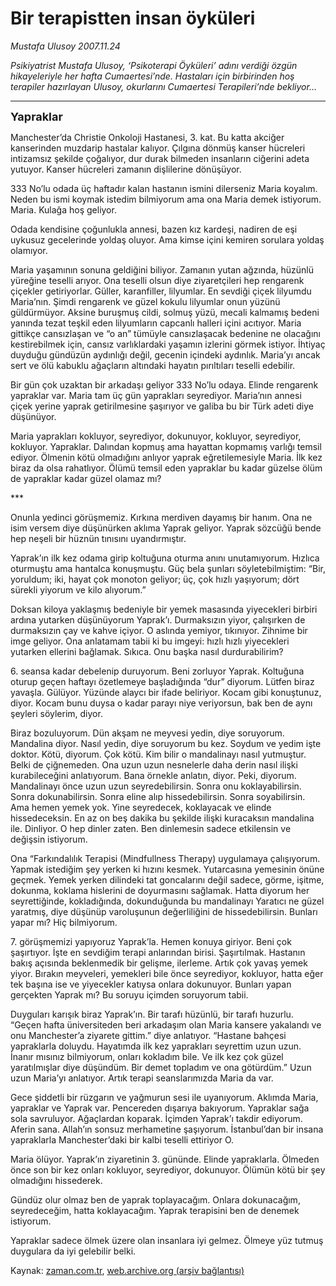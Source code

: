 # Bir terapistten 	insan öyküleri

*Mustafa Ulusoy 2007.11.24*

<tr><td class="metin" colspan="2" style="padding-top: 20px; padding-left: 5px; padding-right: 10px;"><i>Psikiyatrist Mustafa Ulusoy, ‘Psikoterapi Öyküleri’ adını verdiği özgün hikayeleriyle her hafta Cumaertesi’nde. Hastaları için birbirinden hoş terapiler hazırlayan Ulusoy, okurlarını Cumaertesi Terapileri’nde bekliyor...</i></td></tr><tr><td class="metin" colspan="2" style="padding-top: 20px; padding-left: 5px; padding-right: 10px;"><p><hr/>
<p>
<p><font size="+1"><b>Yapraklar</b></font>
<p>
<p>Manchester’da Christie Onkoloji Hastanesi, 3. kat. Bu katta akciğer kanserinden muzdarip hastalar kalıyor. Çılgına dönmüş kanser hücreleri intizamsız şekilde çoğalıyor, dur durak bilmeden insanların ciğerini adeta yutuyor. Kanser hücreleri zamanın dişlilerine dönüşüyor. 
<p>333 No’lu odada üç haftadır kalan hastanın ismini dilerseniz Maria koyalım. Neden bu ismi koymak istedim bilmiyorum ama ona Maria demek istiyorum. Maria. Kulağa hoş geliyor. 
<p>Odada kendisine çoğunlukla annesi, bazen kız kardeşi, nadiren de eşi uykusuz gecelerinde yoldaş oluyor. Ama kimse içini kemiren sorulara yoldaş olamıyor. 
<p>Maria yaşamının sonuna geldiğini biliyor. Zamanın yutan ağzında, hüzünlü yüreğine teselli arıyor. Ona teselli olsun diye ziyaretçileri hep rengarenk çiçekler getiriyorlar. Güller, karanfiller, lilyumlar. En sevdiği çiçek lilyumdu Maria’nın. Şimdi rengarenk ve güzel kokulu lilyumlar onun yüzünü güldürmüyor. Aksine buruşmuş cildi, solmuş yüzü, mecali kalmamış bedeni yanında tezat teşkil eden  lilyumların capcanlı halleri içini acıtıyor. Maria gittikçe cansızlaşan ve “o an” tümüyle cansızlaşacak bedenine ne olacağını kestirebilmek için, cansız varlıklardaki yaşamın izlerini görmek istiyor. İhtiyaç duyduğu gündüzün aydınlığı değil, gecenin içindeki aydınlık. Maria’yı ancak sert ve ölü kabuklu ağaçların altındaki hayatın pırıltıları teselli edebilir. 
<p>Bir gün çok uzaktan bir arkadaşı geliyor 333 No’lu odaya. Elinde rengarenk yapraklar var. Maria tam üç gün yaprakları seyrediyor. Maria’nın annesi çiçek yerine yaprak getirilmesine şaşırıyor ve galiba bu bir Türk adeti diye düşünüyor. 
<p>Maria yaprakları kokluyor, seyrediyor, dokunuyor, kokluyor, seyrediyor, kokluyor. Yapraklar. Dalından kopmuş ama hayattan kopmamış varlığı temsil ediyor. Ölmenin kötü olmadığını anlıyor yaprak eğretilemesiyle Maria. İlk kez biraz da olsa rahatlıyor. Ölümü temsil eden yapraklar bu kadar güzelse ölüm de yapraklar kadar güzel olamaz mı?
<p>***
<p>Onunla yedinci görüşmemiz. Kırkına merdiven dayamış bir hanım. Ona ne isim versem diye düşünürken aklıma Yaprak geliyor. Yaprak sözcüğü bende hep neşeli bir hüznün tınısını  uyandırmıştır.   
<p>Yaprak’ın ilk kez odama girip koltuğuna oturma anını unutamıyorum. Hızlıca oturmuştu ama hantalca konuşmuştu. Güç bela şunları söyletebilmiştim: “Bir, yoruldum; iki, hayat çok monoton geliyor; üç, çok hızlı yaşıyorum; dört sürekli yiyorum ve kilo alıyorum.”
<p>Doksan kiloya yaklaşmış bedeniyle bir yemek masasında yiyecekleri birbiri ardına yutarken düşünüyorum Yaprak’ı. Durmaksızın yiyor, çalışırken de durmaksızın çay ve kahve içiyor. O aslında yemiyor, tıkınıyor. Zihnime bir imge geliyor. Ona anlatamam tabii ki bu imgeyi: hızlı hızlı yiyecekleri yutarken ellerini bağlamak. Sıkıca. Onu başka nasıl durdurabilirim?  
<p>6. seansa kadar debelenip duruyorum. Beni zorluyor Yaprak. Koltuğuna oturup geçen haftayı özetlemeye başladığında “dur” diyorum. Lütfen biraz yavaşla. Gülüyor. Yüzünde alaycı bir ifade beliriyor. Kocam gibi konuştunuz, diyor. Kocam bunu duysa o kadar parayı niye veriyorsun, bak ben de aynı şeyleri söylerim, diyor. 
<p>Biraz bozuluyorum. Dün akşam ne meyvesi yedin, diye soruyorum. Mandalina diyor. Nasıl yedin, diye soruyorum bu kez. Soydum ve yedim işte doktor. Kötü, diyorum. Çok kötü. Kim bilir o mandalinayı nasıl yutmuştur. Belki de çiğnemeden. Ona uzun uzun nesnelerle daha derin nasıl ilişki kurabileceğini anlatıyorum. Bana örnekle anlatın, diyor. Peki, diyorum. Mandalinayı önce uzun uzun seyredebilirsin. Sonra onu koklayabilirsin. Sonra dokunabilirsin. Sonra eline alıp hissedebilirsin.  Sonra soyabilirsin. Ama hemen yemek yok. Yine seyredecek, koklayacak ve elinde hissedeceksin. En az on beş dakika bu şekilde ilişki kuracaksın mandalina ile. Dinliyor. O hep dinler zaten. Ben dinlemesin sadece etkilensin ve değişsin istiyorum. 
<p>Ona “Farkındalılık Terapisi (Mindfullness Therapy) uygulamaya çalışıyorum. Yapmak istediğim şey yerken ki hızını kesmek. Yutarcasına yemesinin önüne geçmek. Yemek yerken dilindeki tat goncalarını değil sadece, görme, işitme, dokunma, koklama hislerini de doyurmasını sağlamak. Hatta diyorum her seyrettiğinde, kokladığında, dokunduğunda bu mandalinayı Yaratıcı ne güzel yaratmış, diye düşünüp varoluşunun değerliliğini de hissedebilirsin. Bunları yapar mı? Hiç bilmiyorum. 
<p>7. görüşmemizi yapıyoruz Yaprak’la. Hemen konuya giriyor. Beni çok şaşırtıyor. İşte en sevdiğim terapi anlarından birisi. Şaşırtılmak. Hastanın bakış açısında beklenmedik bir gelişme, ilerleme. Artık çok yavaş yemek yiyor. Bırakın meyveleri, yemekleri bile önce seyrediyor, kokluyor, hatta eğer tek başına ise ve yiyecekler katıysa onlara dokunuyor. Bunları yapan gerçekten Yaprak mı? Bu soruyu içimden soruyorum tabii. 
<p>Duyguları karışık biraz Yaprak’ın. Bir tarafı hüzünlü, bir tarafı huzurlu. “Geçen hafta üniversiteden beri arkadaşım olan Maria kansere yakalandı ve onu Manchester’a ziyarete gittim.” diye anlatıyor.  “Hastane bahçesi yapraklarla doluydu. Hayatımda ilk kez yaprakları seyrettim uzun uzun. İnanır mısınız bilmiyorum, onları kokladım bile. Ve ilk kez çok güzel yaratılmışlar diye düşündüm. Bir demet topladım ve ona götürdüm.” Uzun uzun Maria’yı anlatıyor. Artık terapi seanslarımızda Maria da var. 
<p>Gece şiddetli bir rüzgarın ve yağmurun sesi ile uyanıyorum. Aklımda Maria, yapraklar ve Yaprak var. Pencereden dışarıya bakıyorum. Yapraklar sağa sola savruluyor. Ağaçlardan koparak. İçimden Yaprak’ı takdir ediyorum. Aferin sana. Allah’ın sonsuz merhametine şaşıyorum. İstanbul’dan bir insana yapraklarla Manchester’daki bir kalbi teselli ettiriyor O.  
<p>Maria ölüyor. Yaprak’ın ziyaretinin 3. gününde. Elinde yapraklarla. Ölmeden önce son bir kez onları kokluyor, seyrediyor, dokunuyor. Ölümün kötü bir şey olmadığını hissederek. 
<p>Gündüz olur olmaz ben de yaprak toplayacağım. Onlara dokunacağım, seyredeceğim, hatta koklayacağım. Yaprak terapisini ben de denemek istiyorum. 
<p>Yapraklar sadece ölmek üzere olan insanlara iyi gelmez. Ölmeye yüz tutmuş duygulara da iyi gelebilir belki.<br/></p></p></p></p></p></p></p></p></p></p></p></p></p></p></p></p></p></p></p></p></p></p></p></td></tr>

Kaynak: [zaman.com.tr](http://zaman.com.tr/yazar.do?yazino=794606), [web.archive.org (arşiv bağlantısı)](http://web.archive.org/web/20090527063923/http://www.zaman.com.tr:80/yazar.do?yazino=794606)
